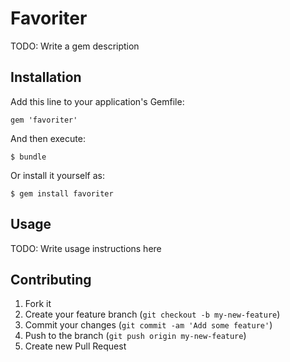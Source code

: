 # Favoriter

TODO: Write a gem description

## Installation

Add this line to your application's Gemfile:

    gem 'favoriter'

And then execute:

    $ bundle

Or install it yourself as:

    $ gem install favoriter

## Usage

TODO: Write usage instructions here

## Contributing

1. Fork it
2. Create your feature branch (`git checkout -b my-new-feature`)
3. Commit your changes (`git commit -am 'Add some feature'`)
4. Push to the branch (`git push origin my-new-feature`)
5. Create new Pull Request
